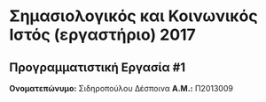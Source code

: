 # Σημασιολογικός και Κοινωνικός Ιστός (εργαστήριο) 2017
## Προγραμματιστική Εργασία #1

**Ονοματεπώνυμο:** Σιδηροπούλου Δέσποινα
**Α.Μ.:** Π2013009


